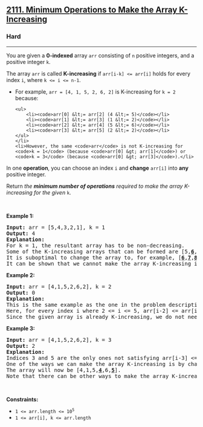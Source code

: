 <h2><a href="https://leetcode.com/problems/minimum-operations-to-make-the-array-k-increasing/">2111. Minimum Operations to Make the Array K-Increasing</a></h2><h3>Hard</h3><hr><div><p>You are given a <strong>0-indexed</strong> array <code>arr</code> consisting of <code>n</code> positive integers, and a positive integer <code>k</code>.</p>

<p>The array <code>arr</code> is called <strong>K-increasing</strong> if <code>arr[i-k] &lt;= arr[i]</code> holds for every index <code>i</code>, where <code>k &lt;= i &lt;= n-1</code>.</p>

<ul>
	<li>For example, <code>arr = [4, 1, 5, 2, 6, 2]</code> is K-increasing for <code>k = 2</code> because:

	<ul>
		<li><code>arr[0] &lt;= arr[2] (4 &lt;= 5)</code></li>
		<li><code>arr[1] &lt;= arr[3] (1 &lt;= 2)</code></li>
		<li><code>arr[2] &lt;= arr[4] (5 &lt;= 6)</code></li>
		<li><code>arr[3] &lt;= arr[5] (2 &lt;= 2)</code></li>
	</ul>
	</li>
	<li>However, the same <code>arr</code> is not K-increasing for <code>k = 1</code> (because <code>arr[0] &gt; arr[1]</code>) or <code>k = 3</code> (because <code>arr[0] &gt; arr[3]</code>).</li>
</ul>

<p>In one <strong>operation</strong>, you can choose an index <code>i</code> and <strong>change</strong> <code>arr[i]</code> into <strong>any</strong> positive integer.</p>

<p>Return <em>the <strong>minimum number of operations</strong> required to make the array K-increasing for the given </em><code>k</code>.</p>

<p>&nbsp;</p>
<p><strong class="example">Example 1:</strong></p>

<pre style="position: relative;"><strong>Input:</strong> arr = [5,4,3,2,1], k = 1
<strong>Output:</strong> 4
<strong>Explanation:
</strong>For k = 1, the resultant array has to be non-decreasing.
Some of the K-increasing arrays that can be formed are [5,<u><strong>6</strong></u>,<u><strong>7</strong></u>,<u><strong>8</strong></u>,<u><strong>9</strong></u>], [<u><strong>1</strong></u>,<u><strong>1</strong></u>,<u><strong>1</strong></u>,<u><strong>1</strong></u>,1], [<u><strong>2</strong></u>,<u><strong>2</strong></u>,3,<u><strong>4</strong></u>,<u><strong>4</strong></u>]. All of them require 4 operations.
It is suboptimal to change the array to, for example, [<u><strong>6</strong></u>,<u><strong>7</strong></u>,<u><strong>8</strong></u>,<u><strong>9</strong></u>,<u><strong>10</strong></u>] because it would take 5 operations.
It can be shown that we cannot make the array K-increasing in less than 4 operations.
<div class="open_grepper_editor" title="Edit &amp; Save To Grepper"></div></pre>

<p><strong class="example">Example 2:</strong></p>

<pre style="position: relative;"><strong>Input:</strong> arr = [4,1,5,2,6,2], k = 2
<strong>Output:</strong> 0
<strong>Explanation:</strong>
This is the same example as the one in the problem description.
Here, for every index i where 2 &lt;= i &lt;= 5, arr[i-2] &lt;=<b> </b>arr[i].
Since the given array is already K-increasing, we do not need to perform any operations.<div class="open_grepper_editor" title="Edit &amp; Save To Grepper"></div></pre>

<p><strong class="example">Example 3:</strong></p>

<pre style="position: relative;"><strong>Input:</strong> arr = [4,1,5,2,6,2], k = 3
<strong>Output:</strong> 2
<strong>Explanation:</strong>
Indices 3 and 5 are the only ones not satisfying arr[i-3] &lt;= arr[i] for 3 &lt;= i &lt;= 5.
One of the ways we can make the array K-increasing is by changing arr[3] to 4 and arr[5] to 5.
The array will now be [4,1,5,<u><strong>4</strong></u>,6,<u><strong>5</strong></u>].
Note that there can be other ways to make the array K-increasing, but none of them require less than 2 operations.
<div class="open_grepper_editor" title="Edit &amp; Save To Grepper"></div></pre>

<p>&nbsp;</p>
<p><strong>Constraints:</strong></p>

<ul>
	<li><code>1 &lt;= arr.length &lt;= 10<sup>5</sup></code></li>
	<li><code>1 &lt;= arr[i], k &lt;= arr.length</code></li>
</ul>
</div>
